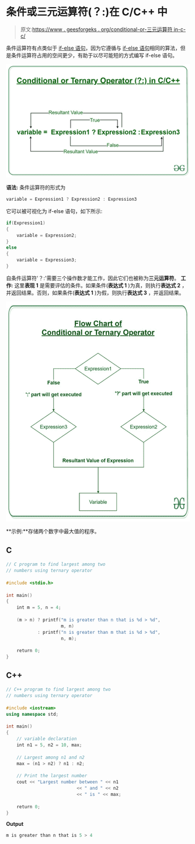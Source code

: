 # 条件或三元运算符(？:)在 C/C++ 中

> 原文:[https://www . geesforgeks . org/conditional-or-三元运算符 in-c-c/](https://www.geeksforgeeks.org/conditional-or-ternary-operator-in-c-c/)

条件运算符有点类似于 [if-else 语句](https://www.geeksforgeeks.org/decision-making-c-c-else-nested-else/)，因为它遵循与 [if-else 语句](https://www.geeksforgeeks.org/decision-making-c-c-else-nested-else/)相同的算法，但是条件运算符占用的空间更少，有助于以尽可能短的方式编写 if-else 语句。

[![](img/2cbac9e3302f08cea481ec74fcbdbb7e.png)](https://media.geeksforgeeks.org/wp-content/uploads/20190920110229/Conditional-or-Ternary-Operator-__-in-C_C.jpg)

**语法:**
条件运算符的形式为

```cpp
variable = Expression1 ? Expression2 : Expression3

```

它可以被可视化为 if-else 语句，如下所示:

```cpp
if(Expression1)
{
    variable = Expression2;
}
else
{
    variable = Expression3;
}

```

自条件运算符'？:'需要三个操作数才能工作，因此它们也被称为**三元运算符**。
**工作:**
这里**表现 1** 是需要评估的条件。如果条件(**表达式 1** )为真，则执行**表达式 2** ，并返回结果。否则，如果条件(**表达式 1** )为假，则执行**表达式 3** ，并返回结果。

[![](img/f498043b2e94a42a4bf76553f8216eb4.png)](https://media.geeksforgeeks.org/wp-content/uploads/20190920114837/Flow-Chart-of-Conditional-or-Ternary-Operator-__-in-C_C.jpg)

**示例:**存储两个数字中最大值的程序。

## C

```cpp
// C program to find largest among two
// numbers using ternary operator

#include <stdio.h>

int main()
{
    int m = 5, n = 4;

    (m > n) ? printf("m is greater than n that is %d > %d",
                     m, n)
            : printf("n is greater than m that is %d > %d",
                     n, m);

    return 0;
}
```

## C++

```cpp
// C++ program to find largest among two
// numbers using ternary operator

#include <iostream>
using namespace std;

int main()
{
    // variable declaration
    int n1 = 5, n2 = 10, max;

    // Largest among n1 and n2
    max = (n1 > n2) ? n1 : n2;

    // Print the largest number
    cout << "Largest number between " << n1
                           << " and " << n2
                           << " is " << max;

    return 0;
}
```

**Output**

```cpp
m is greater than n that is 5 > 4

```